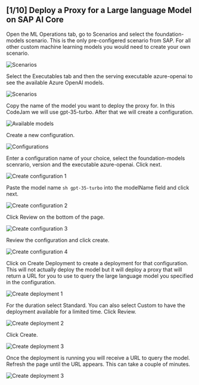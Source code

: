 ## [1/10] Deploy a Proxy for a Large language Model on SAP AI Core

Open the ML Operations tab, go to Scenarios and select the foundation-models scenario. This is the only pre-configered scenario from SAP. For all other custom machine learning models you would need to create your own scenario.

![Scenarios](images/2024-07-22_12-52-11.png)

Select the Executables tab and then the serving executable azure-openai to see the available Azure OpenAI models.

![Scenarios](images/2024-07-22_13-04-27.png)

Copy the name of the model you want to deploy the proxy for. In this CodeJam we will use gpt-35-turbo.
After that we will create a configuration.

![Available models](images/2024-07-22_13-04-40.png)

Create a new configuration.

![Configurations](images/2024-07-22_13-15-51.png)

Enter a configuration name of your choice, select the foundation-models scenrario, version and the executable azure-openai. Click next.

![Create configuration 1](images/2024-07-16_16-42-19.png)

Paste the model name ```sh gpt-35-turbo``` into the modelName field and click next.

![Create configuration 2](images/2024-07-16_16-42-54.png)

Click Review on the bottom of the page.

![Create configuration 3](images/2024-07-16_16-43-20.png)

Review the configuration and click create.

![Create configuration 4](images/2024-07-16_16-43-35.png)

Click on Create Deployment to create a deployment for that configuration. This will not actually deploy the model but it will deploy a proxy that will return a URL for you to use to query the large language model you specified in the configuration.

![Create deployment 1](images/2024-07-16_16-43-57.png)

For the duration select Standard. You can also select Custom to have the deployment available for a limited time. Click Review.

![Create deployment 2](images/2024-07-16_16-44-17.png)

Click Create.

![Create deployment 3](images/2024-07-16_16-44-32.png)

Once the deployment is running you will receive a URL to query the model. Refresh the page until the URL appears. This can take a couple of minutes.

![Create deployment 3](images/2024-07-16_16-44-49.png)
